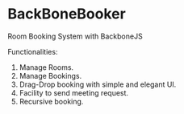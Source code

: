 BackBoneBooker
==============

Room Booking System with BackboneJS

Functionalities:

1. Manage Rooms.
2. Manage Bookings.
3. Drag-Drop booking with simple and elegant UI.
4. Facility to send meeting request.
5. Recursive booking.
